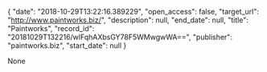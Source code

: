 {
  "date": "2018-10-29T13:22:16.389229", 
  "open_access": false, 
  "target_url": "http://www.paintworks.biz/", 
  "description": null, 
  "end_date": null, 
  "title": "Paintworks", 
  "record_id": "20181029T132216/wlFqhAXbsGY78F5WMwgwWA==", 
  "publisher": "paintworks.biz", 
  "start_date": null
}

None